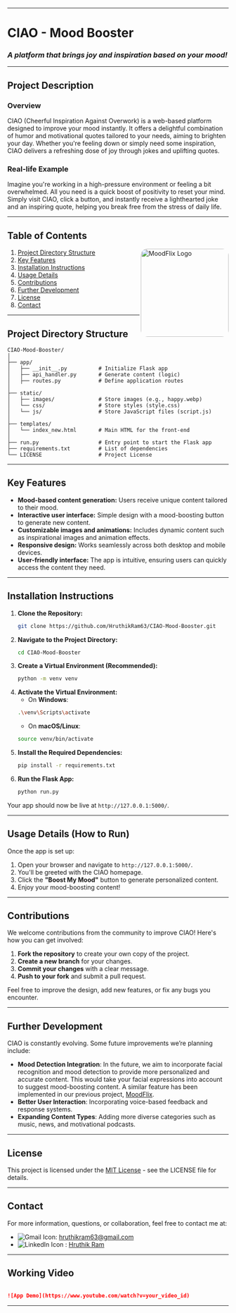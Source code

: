 

* * *

**CIAO - Mood Booster**
=======================
### _A platform that brings joy and inspiration based on your mood!_

* * *

**Project Description**
-----------------------

### **Overview**

CIAO (Cheerful Inspiration Against Overwork) is a web-based platform designed to improve your mood instantly. It offers a delightful combination of humor and motivational quotes tailored to your needs, aiming to brighten your day. Whether you're feeling down or simply need some inspiration, CIAO delivers a refreshing dose of joy through jokes and uplifting quotes.

### **Real-life Example**


Imagine you're working in a high-pressure environment or feeling a bit overwhelmed. All you need is a quick boost of positivity to reset your mind. Simply visit CIAO, click a button, and instantly receive a lighthearted joke and an inspiring quote, helping you break free from the stress of daily life.

* * *


**Table of Contents**
---------------------
<img align="right" height="200" src="https://iili.io/2SaTCXa.md.jpg" alt="MoodFlix Logo" style="border-radius: 15px;" />

1.  [Project Directory Structure](#project-directory-structure)
2.  [Key Features](#key-features)
3.  [Installation Instructions](#installation-instructions)
4.  [Usage Details](#usage-details)
5.  [Contributions](#contributions)
6.  [Further Development](#further-development)
7.  [License](#license)
8.  [Contact](#contact)

* * *

**Project Directory Structure**
-------------------------------


```
CIAO-Mood-Booster/
│
├── app/
│   ├── __init__.py          # Initialize Flask app
│   ├── api_handler.py       # Generate content (logic)
│   ├── routes.py            # Define application routes
│
├── static/
│   ├── images/              # Store images (e.g., happy.webp)
│   └── css/                 # Store styles (style.css)
│   └── js/                  # Store JavaScript files (script.js)
│
├── templates/
│   └── index_new.html       # Main HTML for the front-end
│
├── run.py                   # Entry point to start the Flask app
├── requirements.txt         # List of dependencies
└── LICENSE                  # Project License
```

* * *

**Key Features**
----------------

*   **Mood-based content generation:** Users receive unique content tailored to their mood.
*   **Interactive user interface:** Simple design with a mood-boosting button to generate new content.
*   **Customizable images and animations:** Includes dynamic content such as inspirational images and animation effects.
*   **Responsive design:** Works seamlessly across both desktop and mobile devices.
*   **User-friendly interface:** The app is intuitive, ensuring users can quickly access the content they need.

* * *
## Installation Instructions

1. **Clone the Repository:**
    ```bash
    git clone https://github.com/HruthikRam63/CIAO-Mood-Booster.git
    ```
2. **Navigate to the Project Directory:**
    ```bash
    cd CIAO-Mood-Booster
    ```
3. **Create a Virtual Environment (Recommended):**
    ```bash
    python -m venv venv
    ```
4. **Activate the Virtual Environment:**
    * On **Windows**:
    ```bash
    .\venv\Scripts\activate
    ```
    * On **macOS/Linux**:
    ```bash
    source venv/bin/activate
    ```
5. **Install the Required Dependencies:**
    ```bash
    pip install -r requirements.txt
    ```
6. **Run the Flask App:**
    ```bash
    python run.py
    ```

Your app should now be live at `http://127.0.0.1:5000/`.

* * *

**Usage Details (How to Run)**
------------------------------

Once the app is set up:

1.  Open your browser and navigate to `http://127.0.0.1:5000/`.
2.  You'll be greeted with the CIAO homepage.
3.  Click the **"Boost My Mood"** button to generate personalized content.
4.  Enjoy your mood-boosting content!

* * *

**Contributions**
-----------------

We welcome contributions from the community to improve CIAO! Here's how you can get involved:

1.  **Fork the repository** to create your own copy of the project.
2.  **Create a new branch** for your changes.
3.  **Commit your changes** with a clear message.
4.  **Push to your fork** and submit a pull request.

Feel free to improve the design, add new features, or fix any bugs you encounter.

* * *

**Further Development**
-----------------------

CIAO is constantly evolving. Some future improvements we’re planning include:

*   **Mood Detection Integration**: In the future, we aim to incorporate facial recognition and mood detection to provide more personalized and accurate content. This would take your facial expressions into account to suggest mood-boosting content. A similar feature has been implemented in our previous project, [MoodFlix](https://github.com/HruthikRam63/MoodFlix).
*   **Better User Interaction**: Incorporating voice-based feedback and response systems.
*   **Expanding Content Types**: Adding more diverse categories such as music, news, and motivational podcasts.

* * *

**License**
-----------

This project is licensed under the [MIT License](https://github.com/HruthikRam63/CIAO/blob/main/LICENSE) - see the LICENSE file for details.

* * *

**Contact**
-----------

For more information, questions, or collaboration, feel free to contact me at:

*  ![Gmail Icon](https://img.icons8.com/?size=20&id=qyRpAggnV0zH&format=png&color=000000): hruthikram63@gmail.com
* ![LinkedIn Icon](https://img.icons8.com/?size=20&id=118979&format=png&color=000000) : [Hruthik Ram](https://www.linkedin.com/in/hruthikram63/)

* * *

**Working Video**
-----------------------------


```markdown

![App Demo](https://www.youtube.com/watch?v=your_video_id)
```


* * *
